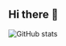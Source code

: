 ## Hi there 👋


![GitHub stats](https://github-readme-stats.vercel.app/api?username=kesks&show=reviews,discussions_started,discussions_answered,prs_merged,prs_merged_percentage_icons=true)

<!--
**kesks/kesks** is a ✨ _special_ ✨ repository because its `README.md` (this file) appears on your GitHub profile.

Here are some ideas to get you started:

- 🔭 I’m currently working on ...
- 🌱 I’m currently learning ...
- 👯 I’m looking to collaborate on ...
- 🤔 I’m looking for help with ...
- 💬 Ask me about ...
- 📫 How to reach me: ...
- 😄 Pronouns: ...
- ⚡ Fun fact: ...
-->
